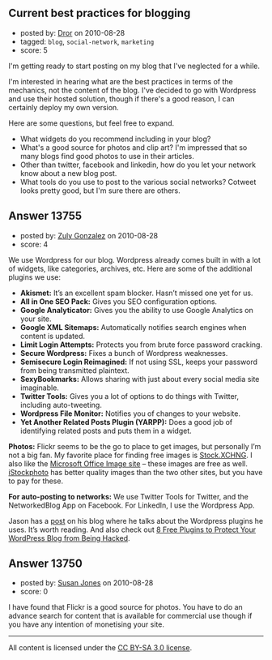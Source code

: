 ## Current best practices for blogging

- posted by: [Dror](https://stackexchange.com/users/-1/1057-dror) on 2010-08-28
- tagged: `blog`, `social-network`, `marketing`
- score: 5

I'm getting ready to start posting on my blog that I've neglected for a while. 

I'm interested in hearing what are the best practices in terms of the mechanics, not the content of the blog. I've decided to go with Wordpress and use their hosted solution, though if there's a good reason, I can certainly deploy my own version.

Here are some questions, but feel free to expand.

* What widgets do you recommend including in your blog?
* What's a good source for photos and clip art? I'm impressed that so many blogs find good photos to use in their articles.
* Other than twitter, facebook and linkedin, how do you let your network know about a new blog post. 
* What tools do you use to post to the various social networks? Cotweet looks pretty good, but I'm sure there are others. 


## Answer 13755

- posted by: [Zuly Gonzalez](https://stackexchange.com/users/-1/2692-zuly-gonzalez) on 2010-08-28
- score: 4

<p>We use Wordpress for our blog. Wordpress already comes built in with a lot of widgets, like categories, archives, etc. Here are some of the additional plugins we use:</p>

<ul>
<li><strong>Akismet:</strong> It’s an excellent spam blocker. Hasn’t missed one yet for us.</li>
<li><strong>All in One SEO Pack:</strong> Gives you SEO configuration options.</li>
<li><strong>Google Analyticator:</strong> Gives you the ability to use Google Analytics on your site.</li>
<li><strong>Google XML Sitemaps:</strong> Automatically notifies search engines when content is updated.</li>
<li><strong>Limit Login Attempts:</strong> Protects you from brute force password cracking.</li>
<li><strong>Secure Wordpress:</strong> Fixes a bunch of Wordpress weaknesses. </li>
<li><strong>Semisecure Login Reimagined:</strong> If not using SSL, keeps your password from being transmitted plaintext.</li>
<li><strong>SexyBookmarks:</strong> Allows sharing with just about every social media site imaginable.</li>
<li><strong>Twitter Tools:</strong> Gives you a lot of options to do things with Twitter, including auto-tweeting.</li>
<li><strong>Wordpress File Monitor:</strong> Notifies you of changes to your website.</li>
<li><strong>Yet Another Related Posts Plugin (YARPP):</strong> Does a good job of identifying related posts and puts them in a widget.</li>
</ul>

<p><strong>Photos:</strong> Flickr seems to be the go to place to get images, but personally I’m not a big fan. My favorite place for finding free images is <a href="http://www.sxc.hu/" rel="nofollow">Stock.XCHNG</a>. I also like the <a href="http://office.microsoft.com/en-us/images/" rel="nofollow">Microsoft Office Image site</a> – these images are free as well. <a href="http://www.istockphoto.com/SXCoffer" rel="nofollow">iStockphoto</a> has better quality images than the two other sites, but you have to pay for these. </p>

<p><strong>For auto-posting to networks:</strong> We use Twitter Tools for Twitter, and the NetworkedBlog App on Facebook. For LinkedIn, I use the Wordpress App.</p>

<p>Jason has a <a href="http://blog.asmartbear.com/wordpress-plugins.html" rel="nofollow">post</a> on his blog where he talks about the Wordpress plugins he uses. It’s worth reading. And also check out <a href="http://www.friedbeef.com/8-free-plugins-to-protect-your-wordpress-blog-from-being-hacked/" rel="nofollow">8 Free Plugins to Protect Your WordPress Blog from Being Hacked</a>.</p>



## Answer 13750

- posted by: [Susan Jones](https://stackexchange.com/users/-1/2737-susan-jones) on 2010-08-28
- score: 0

I have found that Flickr is a good source for photos. You have to do an advance search for content that is available for commercial use though if you have any intention of monetising your site. 



---

All content is licensed under the [CC BY-SA 3.0 license](https://creativecommons.org/licenses/by-sa/3.0/).
